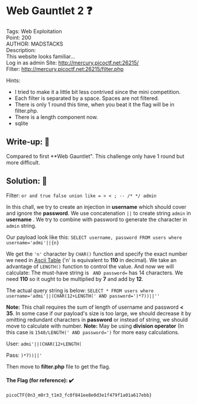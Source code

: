 # Web Gauntlet 2 ❓
Tags: Web Exploitation<br>
Point: 200<br>
AUTHOR: MADSTACKS<br>
Description:<br>
This website looks familiar... <br>
Log in as admin Site: http://mercury.picoctf.net:26215/ <br>
Filter: http://mercury.picoctf.net:26215/filter.php<br>

Hints:
- I tried to make it a little bit less contrived since the mini competition.
- Each filter is separated by a space. Spaces are not filtered.
- There is only 1 round this time, when you beat it the flag will be in filter.php.
- There is a length component now.
- sqlite


## Write-up: 📝
Compared to first **Web Gauntlet". This challenge only have 1 round but more difficult.

## Solution: 💯

Filter: `or and true false union like = > < ; -- /* */ admin`

In this chall, we try to create an injection in **username** which should cover and ignore the **password**. We use concatenation `||` to create string `admin` in **username**
. We try to combine with password to generate the character in `admin` string. 

Our payload look like this: `SELECT username, password FROM users where username='admi'||{n}`

We get the `'n'` character by `CHAR()` function and specify the exact number we need in [Ascii Table](https://www.asciitable.com/) ('n' is equivalent to **110** in decimal). We take an advantage of `LENGTH()` function to control the value. And now we will calculate: The must-have string is ` AND password=` has 14 characters. We need **110** so it ought to be multiplied by **7** and add by **12**. 

The actual query string is below: `SELECT * FROM users where username='admi'||(CHAR(12+LENGTH(' AND password=')*7))||'' `

**Note:** This chall requires the sum of length of username and password **< 35**. In some case if our payload's size is too large, we should  decrease it by omitting redundant characters in **password** or instead of string, we should move to calculate with number. 
**Note:** May be  using **division operator** (In this case is `1540/LENGTH(' AND password=')` for more easy calculations.

User: `admi'||(CHAR(12+LENGTH(` 

Pass: `)*7))||'`

Then move to **filter.php** file to get the flag.

#### The Flag (for reference): ✔️
```
picoCTF{0n3_m0r3_t1m3_fc0f841ee8e0d3e1f479f1a01a617ebb}
```

